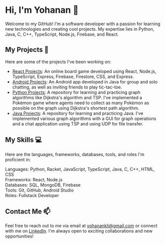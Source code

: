 # Hi, I'm Yohanan 👋

Welcome to my GitHub! I'm a software developer with a passion for learning new technologies and creating cool projects. My expertise lies in Python, Java, C, C++, TypeScript, Node.js, Firebase, and React.

## My Projects 🚀

Here are some of the projects I've been working on:

- [React Projects](https://github.com/yohanankling/FlagsWars): An online board game developed using React, Node.js, TypeScript, Express, Firebase, Firestore, CSS, and Express.
- [Android Projects](https://github.com/yohanankling/Android-studio/tree/main/icebreaker): An Android app developed in Java for group and solo chatting, as well as inviting friends to play tic-tac-toe.
- [Python Projects](https://github.com/yohanankling/python-projects/tree/main/pokemon%20game): A repository for learning and practicing graph algorithms like Dijkstra's algorithm and TSP. I've implemented a Pokémon game where agents need to collect as many Pokémon as possible on the graph using Dijkstra's shortest path algorithm.
- [Java Projects](https://github.com/yohanankling/java-projects): A repository for learning and practicing Java. I've implemented various graph algorithms with a GUI for graph operations and a chat application using TSP and using UDP for file transfer.

## My Skills 💻

Here are the languages, frameworks, databases, tools, and roles I'm proficient in:

Languages: Python, Racket, JavaScript, TypeScript, Java, C, C++, HTML, CSS  
Frameworks: React, Node.js  
Databases: SQL, MongoDB, Firebase  
Tools: Git, GitHub, Android Studio  
Roles: Fullstack Developer

## Contact Me 📫

Feel free to reach out to me via email at yohanankli@gmail.com or connect with me on [LinkedIn](https://www.linkedin.com/in/yohanan-kling/). I'm always open to exciting collaborations and new opportunities!
